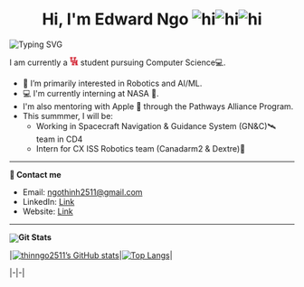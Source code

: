 <h1 align="center"> Hi, I'm Edward Ngo <img src="https://user-images.githubusercontent.com/1303154/88677602-1635ba80-d120-11ea-84d8-d263ba5fc3c0.gif" width="28px" alt="hi"><img src="https://user-images.githubusercontent.com/1303154/88677602-1635ba80-d120-11ea-84d8-d263ba5fc3c0.gif" width="28px" alt="hi"><img src="https://user-images.githubusercontent.com/1303154/88677602-1635ba80-d120-11ea-84d8-d263ba5fc3c0.gif" width="28px" alt="hi"></h1>


<img src="https://readme-typing-svg.demolab.com?font=Fira+Code&pause=1000&width=435&lines=Hi,+I'm+Edward+;But+some+call+me+Thinh;I+love+cars+and+technology" alt="Typing SVG" /></h1>
<!-- Dynamic message svg generated from git.io as found above-->
 <p>I am currently a <img src="https://github.com/DescendingMisery/DescendingMisery/blob/main/img/uh_red.png" width="15" height="15"/> student pursuing Computer Science💻.</p>

<!-- TODO: Add last video link -->

- :seedling: I’m primarily interested in Robotics and AI/ML.
- 💻 I'm currently interning at NASA 🚀.
- I'm also mentoring with Apple 🍎 through the Pathways Alliance Program.
- This summmer, I will be:
	- Working in Spacecraft Navigation & Guidance System (GN&C)🛰️ team in CD4
  	- Intern for CX ISS Robotics team (Canadarm2 & Dextre)🤖
------
**📧 Contact me**
- Email: <a href="mailto:ngothinh2511@gmail.com">ngothinh2511@gmail.com</a>
- LinkedIn: <a href="https://www.linkedin.com/in/ngothinh/">Link</a>
- Website: <a href="https://thinngo2511.github.io/Personal_Portfolio"> Link</a>
<!-- ------
<p><strong>🛠&nbsp;Languages/Tech Stacks</strong></p>

 <div align="center">
	<code><img width="50" src="https://user-images.githubusercontent.com/25181517/117447155-6a868a00-af3d-11eb-9cfe-245df15c9f3f.png" alt="JavaScript" title="JavaScript"/></code>
	<code><img width="50" src="https://user-images.githubusercontent.com/25181517/192106073-90fffafe-3562-4ff9-a37e-c77a2da0ff58.png" alt="C++" title="C++"/></code>
	<code><img width="50" src="https://user-images.githubusercontent.com/25181517/121405384-444d7300-c95d-11eb-959f-913020d3bf90.png" alt="C#" title="C#"/></code>
	<code><img width="50" src="https://user-images.githubusercontent.com/25181517/121406389-6267a300-c95e-11eb-8d67-f1e22afe8aea.png" alt="Swift" title="Swift"/></code>
</div>-->
<hr>
<p><img src="https://media.giphy.com/media/iY8CRBdQXODJSCERIr/giphy.gif" align="center" width="28"><strong>Git Stats</strong></p>

<!--|[![Top Langs](https://github-readme-stats.vercel.app/api/top-langs/?username=thinngo2511&langs_count=4&layout=donut&hide=makefile,jupyter%20notebook&hide_border=false)](https://github.com/thinngo2511/github-readme-stats) ![thinngo2511's Streak](https://github-readme-streak-stats.herokuapp.com/?user=thinngo2511\&bg_color=30,e96443,904e95\&title_color=fff\&text_color=fff)|-->

|[![thinngo2511’s GitHub stats](https://github-readme-stats-git-masterrstaa-rickstaa.vercel.app/api?username=thinngo2511&show_icons=true)](https://github.com/anuraghazra/github-readme-stats)|[![Top Langs](https://github-readme-stats-git-masterrstaa-rickstaa.vercel.app/api/top-langs/?username=thinngo2511&layout=compact&langs_count=10)](https://github.com/anuraghazra/github-readme-stats)|

<!--|[![sinsukehlab’s GitHub stats](https://github-readme-stats-git-masterrstaa-rickstaa.vercel.app/api?username=sinsukehlab&show_icons=true)](https://github.com/anuraghazra/github-readme-stats)|[![Top Langs](https://github-readme-stats-git-masterrstaa-rickstaa.vercel.app/api/top-langs/?username=sinsukehlab&layout=compact&langs_count=10)](https://github.com/anuraghazra/github-readme-stats)|-->
|-|-|
